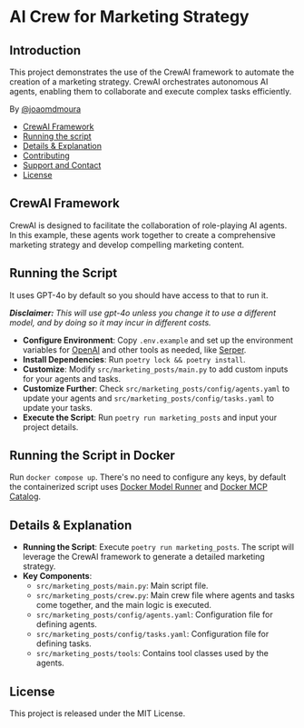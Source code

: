 
# AI Crew for Marketing Strategy
## Introduction
This project demonstrates the use of the CrewAI framework to automate the creation of a marketing strategy. CrewAI orchestrates autonomous AI agents, enabling them to collaborate and execute complex tasks efficiently.

By [@joaomdmoura](https://x.com/joaomdmoura)

- [CrewAI Framework](#crewai-framework)
- [Running the script](#running-the-script)
- [Details & Explanation](#details--explanation)
- [Contributing](#contributing)
- [Support and Contact](#support-and-contact)
- [License](#license)

## CrewAI Framework
CrewAI is designed to facilitate the collaboration of role-playing AI agents. In this example, these agents work together to create a comprehensive marketing strategy and develop compelling marketing content.

## Running the Script
It uses GPT-4o by default so you should have access to that to run it.

***Disclaimer:** This will use gpt-4o unless you change it to use a different model, and by doing so it may incur in different costs.*

- **Configure Environment**: Copy `.env.example` and set up the environment variables for [OpenAI](https://platform.openai.com/api-keys) and other tools as needed, like [Serper](serper.dev).
- **Install Dependencies**: Run `poetry lock && poetry install`.
- **Customize**: Modify `src/marketing_posts/main.py` to add custom inputs for your agents and tasks.
- **Customize Further**: Check `src/marketing_posts/config/agents.yaml` to update your agents and `src/marketing_posts/config/tasks.yaml` to update your tasks.
- **Execute the Script**: Run `poetry run marketing_posts` and input your project details.

## Running the Script in Docker
Run `docker compose up`. There's no need to configure any keys, by default the containerized script uses
[Docker Model Runner](https://docs.docker.com/ai/model-runner/) and [Docker MCP Catalog](https://github.com/docker/mcp-servers).

## Details & Explanation
- **Running the Script**: Execute `poetry run marketing_posts`. The script will leverage the CrewAI framework to generate a detailed marketing strategy.
- **Key Components**:
  - `src/marketing_posts/main.py`: Main script file.
  - `src/marketing_posts/crew.py`: Main crew file where agents and tasks come together, and the main logic is executed.
  - `src/marketing_posts/config/agents.yaml`: Configuration file for defining agents.
  - `src/marketing_posts/config/tasks.yaml`: Configuration file for defining tasks.
  - `src/marketing_posts/tools`: Contains tool classes used by the agents.

## License
This project is released under the MIT License.
